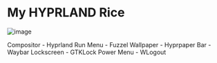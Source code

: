 # My HYPRLAND Rice

![image](https://github.com/mistXML/rice/assets/112780421/8df7fc5d-0a8c-41ba-9d5e-df6f3460cc97)

Compositor - Hyprland
Run Menu - Fuzzel
Wallpaper - Hyprpaper
Bar - Waybar
Lockscreen - GTKLock
Power Menu - WLogout
